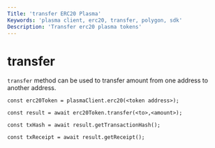 ```yaml
---
Title: 'transfer ERC20 Plasma'
Keywords: 'plasma client, erc20, transfer, polygon, sdk'
Description: 'Transfer erc20 plasma tokens'
---
```


# transfer

`transfer` method can be used to transfer amount from one address to another address.

```
const erc20Token = plasmaClient.erc20(<token address>);

const result = await erc20Token.transfer(<to>,<amount>);

const txHash = await result.getTransactionHash();

const txReceipt = await result.getReceipt();

```
